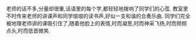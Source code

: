 老师的话不多,分量却很重,话语里的每个字,都轻轻地拨响了同学们的心弦.
教室里不时传来老师的讲课声和同学琅琅的读书声,好似一支和谐的合奏乐曲.
同学们完全被地理老师讲的课吸引住了,随着他脸上的表情,时而凝思,时而神采飞扬,时而频频点头,时而低首微笑.
